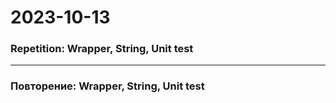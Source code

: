 # 2023-10-13

### Repetition: Wrapper, String, Unit test

---

### Повторение: Wrapper, String, Unit test
